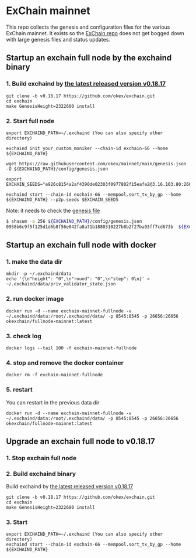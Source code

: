 # ExChain mainnet

This repo collects the genesis and configuration files for the various ExChain
mainnet. It exists so the [ExChain repo](https://github.com/okex/exchain)
does not get bogged down with large genesis files and status updates.


## Startup an exchain full node by the exchaind binary

### 1. Build exchaind by [the latest released version v0.18.17](https://github.com/okex/exchain/releases/tag/v0.18.17)
```
git clone -b v0.18.17 https://github.com/okex/exchain.git
cd exchain
make GenesisHeight=2322600 install
```

### 2. Start full node

```
export EXCHAIND_PATH=~/.exchaind (You can also specify other directory)

exchaind init your_custom_moniker --chain-id exchain-66 --home ${EXCHAIND_PATH}

wget https://raw.githubusercontent.com/okex/mainnet/main/genesis.json -O ${EXCHAIND_PATH}/config/genesis.json

export EXCHAIN_SEEDS="e926c8154a2af4390de02303f0977802f15eafe2@3.16.103.80:26656,7fa5b1d1f1e48659fa750b6aec702418a0e75f13@35.177.8.240:26656,c8f32b793871b56a11d94336d9ce6472f893524b@18.167.16.85:26656"

exchaind start --chain-id exchain-66 --mempool.sort_tx_by_gp --home ${EXCHAIND_PATH} --p2p.seeds $EXCHAIN_SEEDS
```

Note: it needs to check the [genesis file](https://raw.githubusercontent.com/okex/mainnet/main/genesis.json)

```bash
$ shasum -a 256 ${EXCHAIND_PATH}/config/genesis.json
0958b6c9f5f125d1d6b8f56e042fa8a71b1880310227b8b2f27ba93ff7cd673b  ${EXCHAIND_PATH}/config/genesis.json
```


## Startup an exchain full node with docker
### 1. make the data dir
```shell
mkdir -p ~/.exchaind/data
echo '{\n"height": "0",\n"round": "0",\n"step": 0\n}' > ~/.exchaind/data/priv_validator_state.json
```

### 2. run docker image
```shell
docker run -d --name exchain-mainnet-fullnode -v ~/.exchaind/data:/root/.exchaind/data/ -p 8545:8545 -p 26656:26656 okexchain/fullnode-mainnet:latest
```

### 3. check log
```shell
docker logs --tail 100 -f exchain-mainnet-fullnode
```

### 4. stop and remove the docker container
```shell
docker rm -f exchain-mainnet-fullnode
```

### 5. restart
You can restart in the previous data dir
```shell
docker run -d --name exchain-mainnet-fullnode -v ~/.exchaind/data:/root/.exchaind/data/ -p 8545:8545 -p 26656:26656 okexchain/fullnode-mainnet:latest
```


## Upgrade an exchain full node to v0.18.17

### 1. Stop exchain  full node
### 2. Build exchaind binary
Build exchaind by [the latest released version v0.18.17](https://github.com/okex/exchain/releases/tag/v0.18.17)
```
git clone -b v0.18.17 https://github.com/okex/exchain.git
cd exchain
make GenesisHeight=2322600 install
```
### 3. Start
```
export EXCHAIND_PATH=~/.exchaind (You can also specify other directory)
exchaind start --chain-id exchain-66 --mempool.sort_tx_by_gp --home ${EXCHAIND_PATH}
```

